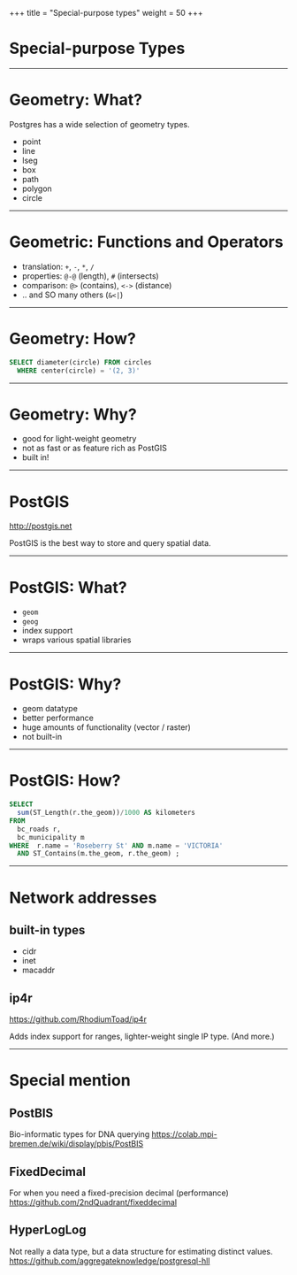 +++
title = "Special-purpose types"
weight = 50
+++

# Special-purpose Types
---

# Geometry: What?

Postgres has a wide selection of geometry types.

 * point
 * line
 * lseg
 * box
 * path
 * polygon
 * circle

---

# Geometric: Functions and Operators

 * translation: `+`, `-`, `*`, `/`
 * properties: `@-@` (length), `#` (intersects)
 * comparison: `@>` (contains), `<->` (distance)
 * .. and SO many others (`&<|`)
---

# Geometry: How?

````sql
SELECT diameter(circle) FROM circles
  WHERE center(circle) = '(2, 3)'
````

---

# Geometry: Why?

 * good for light-weight geometry
 * not as fast or as feature rich as PostGIS
 * built in!

---

# PostGIS

http://postgis.net

PostGIS is the best way to store and query spatial data.

---

# PostGIS: What?

 * `geom`
 * `geog`
 * index support
 * wraps various spatial libraries

---

# PostGIS: Why?

 * geom datatype
 * better performance
 * huge amounts of functionality (vector / raster)
 * not built-in
 
---

# PostGIS: How?

````sql
SELECT
  sum(ST_Length(r.the_geom))/1000 AS kilometers
FROM
  bc_roads r,
  bc_municipality m
WHERE  r.name = 'Roseberry St' AND m.name = 'VICTORIA'
  AND ST_Contains(m.the_geom, r.the_geom) ;
````

---
# Network addresses

## built-in types

 * cidr
 * inet
 * macaddr

## ip4r

https://github.com/RhodiumToad/ip4r

Adds index support for ranges, lighter-weight single IP type.
(And more.)

---
# Special mention

## PostBIS
Bio-informatic types for DNA querying
https://colab.mpi-bremen.de/wiki/display/pbis/PostBIS

## FixedDecimal
For when you need a fixed-precision decimal (performance)
https://github.com/2ndQuadrant/fixeddecimal

## HyperLogLog
Not really a data type, but a data structure for estimating distinct values.
https://github.com/aggregateknowledge/postgresql-hll
